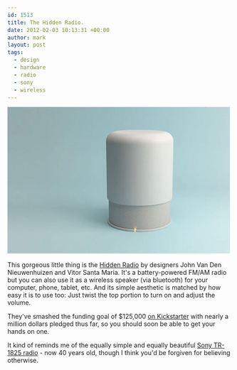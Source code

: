 ```yaml
---
id: 1513
title: The Hidden Radio.
date: 2012-02-03 10:13:31 +00:00
author: mark
layout: post
tags:
  - design
  - hardware
  - radio
  - sony
  - wireless
---
```

![Hidden Radio](/images/fromwp/2012/02/hiddenradio1.jpg)

This gorgeous little thing is the [Hidden Radio](http://hiddenradiodesign.com/) by designers John Van Den Nieuwenhuizen and Vitor Santa Maria. It's a battery-powered FM/AM radio but you can also use it as a wireless speaker (via bluetooth) for your computer, phone, tablet, etc. And its simple aesthetic is matched by how easy it is to use too: Just twist the top portion to turn on and adjust the volume.

They've smashed the funding goal of $125,000 [on Kickstarter](http://www.kickstarter.com/projects/2107726947/hidden-radio-and-bluetooth-speaker) with nearly a million dollars pledged thus far, so you should soon be able to get your hands on one.

It kind of reminds me of the equally simple and equally beautiful [Sony TR-1825 radio](http://www.core77.com/blog/consumer_product/sexy_simple_sony_the_tr-1825_radio_21191.asp) - now 40 years old, though I think you'd be forgiven for believing otherwise.
